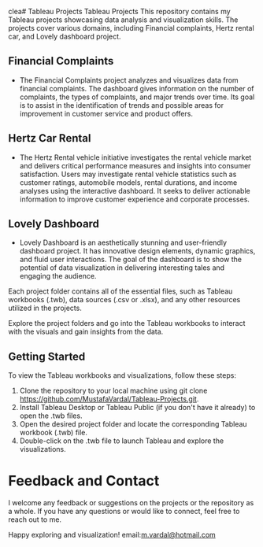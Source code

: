 clea# Tableau Projects
Tableau Projects
This repository contains my Tableau projects showcasing data analysis and visualization skills. The projects cover various domains, including Financial complaints, Hertz rental car, and Lovely dashboard project.

## __Financial Complaints__

- The Financial Complaints project analyzes and visualizes data from financial complaints. The dashboard gives information on the number of complaints, the types of complaints, and major trends over time. Its goal is to assist in the identification of trends and possible areas for improvement in customer service and product offers.

## __Hertz Car Rental__

- The Hertz Rental vehicle initiative investigates the rental vehicle market and delivers critical performance measures and insights into consumer satisfaction. Users may investigate rental vehicle statistics such as customer ratings, automobile models, rental durations, and income analyses using the interactive dashboard. It seeks to deliver actionable information to improve customer experience and corporate processes.

## __Lovely Dashboard__

- Lovely Dashboard is an aesthetically stunning and user-friendly dashboard project. It has innovative design elements, dynamic graphics, and fluid user interactions. The goal of the dashboard is to show the potential of data visualization in delivering interesting tales and engaging the audience.

Each project folder contains all of the essential files, such as Tableau workbooks (.twb), data sources (.csv or .xlsx), and any other resources utilized in the projects.

Explore the project folders and go into the Tableau workbooks to interact with the visuals and gain insights from the data.

## Getting Started
To view the Tableau workbooks and visualizations, follow these steps:

1. Clone the repository to your local machine using git clone https://github.com/MustafaVardal/Tableau-Projects.git.
2. Install Tableau Desktop or Tableau Public (if you don't have it already) to open the .twb files.
3. Open the desired project folder and locate the corresponding Tableau workbook (.twb) file.
4. Double-click on the .twb file to launch Tableau and explore the visualizations.

# Feedback and Contact
I welcome any feedback or suggestions on the projects or the repository as a whole. If you have any questions or would like to connect, feel free to reach out to me.

Happy exploring and visualization!
email:m.vardal@hotmail.com

    
